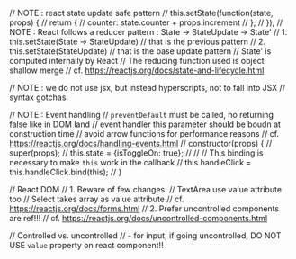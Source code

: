 // NOTE : react state update safe pattern
// this.setState(function(state, props) {
//   return {
//     counter: state.counter + props.increment
//   };
// });
// NOTE : React follows a reducer pattern : State -> StateUpdate -> State'
// 1. this.setState(State -> StateUpdate)
// that is the previous pattern
// 2. this.setState(StateUpdate)
// that is the base update pattern
// State' is computed internally by React
// The reducing function used is object shallow merge
// cf. https://reactjs.org/docs/state-and-lifecycle.html


// NOTE : we do not use jsx, but instead hyperscripts, not to fall into JSX
// syntax gotchas

// NOTE : Event handling
// `preventDefault` must be called, no returning false like in DOM land
// event handler this parameter should be boudn at construction time
// avoid arrow functions for performance reasons
// cf. https://reactjs.org/docs/handling-events.html
// constructor(props) {
//   super(props);
//   this.state = {isToggleOn: true};
//
//   // This binding is necessary to make `this` work in the callback
//   this.handleClick = this.handleClick.bind(this);
// }

// React DOM
// 1. Beware of few changes:
// TextArea use value attribute too
// Select takes array as value attribute
// cf. https://reactjs.org/docs/forms.html
// 2. Prefer uncontrolled components are ref!!!
// cf. https://reactjs.org/docs/uncontrolled-components.html

// Controlled vs. uncontrolled
// - for input, if going uncontrolled, DO NOT USE `value` property on react component!!
